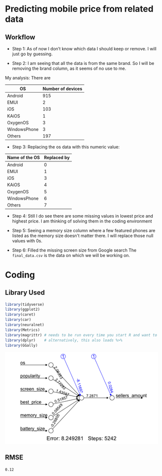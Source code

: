 # Predicting mobile price from related data

## Workflow
- Step 1: As of now I don’t know which data I should keep or remove. I will just go by guessing.

- Step 2: I am seeing that all the data is from the same brand. So I will be removing the brand column, as it seems of no use to me.

My analysis: 
There are

| OS  | Number of devices |
| ------------- | ------------- |
| Android  | 915  |
| EMUI  | 2  |
| iOS  | 103  |
| KAiOS  | 1  |
| OxygenOS  | 3  |
| WindowsPhone  | 3  |
| Others  | 197  |

- Step 3: Replacing the os data with this numeric value:

| Name of the OS  | Replaced by |
| ------------- | ------------- |
| Android  | 0  |
| EMUI  | 1  |
| iOS  | 3  |
| KAiOS  | 4  |
| OxygenOS  | 5  |
| WindowsPhone  | 6  |
| Others  | 7  |

- Step 4: Still I do see there are some missing values in lowest price and highest price. I am thinking of solving them in the coding environment

- Step 5: Seeing a memory size column where a few featured phones are listed as the memory size doesn't matter there. I will replace those null values with 0s.

- Step 6: Filled the missing screen size from Google search
The ```final_data.csv``` is the data on which we will be working on.

# Coding

## Library Used
```R
library(tidyverse)
library(ggplot2)
library(caret)
library(car)
library(neuralnet)
library(Metrics)
library(magrittr) # needs to be run every time you start R and want to use %>%
library(dplyr)    # alternatively, this also loads %>%
library(GGally)
```

![plot](nn_plot.png)

## RMSE
```0.12```
